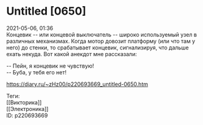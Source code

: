 Untitled [0650]
================

   
 2021-05-06, 01:36   
  Концевик -- или концевой выключатель -- широко используемый узел в различных механизмах. Когда мотор довозит платформу (или что там у него) до стенки, то срабатывает концевик, сигнализируя, что дальше ехать некуда. Вот какой анекдот мне рассказали:   
   
 -- Пейн, я концевик не чувствую!   
 -- Буба, у тебя его нет!   
    
 <https://diary.ru/~zHz00/p220693669_untitled-0650.htm>   
   
 Теги:   
 [[Викторика]]   
 [[Электроника]]   
 ID: p220693669